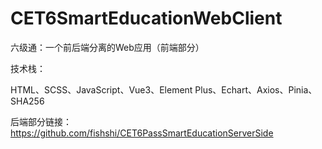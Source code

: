 # CET6SmartEducationWebClient
六级通：一个前后端分离的Web应用（前端部分）

技术栈：

HTML、SCSS、JavaScript、Vue3、Element Plus、Echart、Axios、Pinia、SHA256

后端部分链接：
https://github.com/fishshi/CET6PassSmartEducationServerSide
